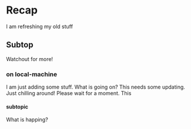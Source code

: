 # Recap

I am refreshing my old stuff

## Subtop

Watchout for more!

### on local-machine

I am just adding some stuff.
What is going on?
This needs some updating. Just chilling around!
Please wait for a moment. This

####  subtopic
What is happing?
